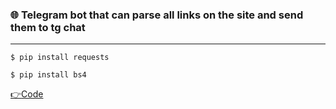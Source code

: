 <h3 align="left"> 🌐 Telegram bot that can parse all links on the site and send them to tg chat</h1>
<hr>
<pre class="notranslate"><code>$ pip install requests</code></pre>
<pre class="notranslate"><code>$ pip install bs4</code></pre>
<p dir="auto"><a href="https://github.com/JustGithubProject/GET_CHAT_FROM_STREAM_PLATFORM/blob/master/main.py"> <g-emoji class="g-emoji" alias="point_right" fallback-src="https://github.githubassets.com/images/icons/emoji/unicode/1f449.png">👉</g-emoji>Code</a></p>
